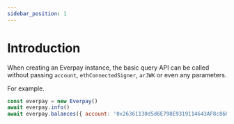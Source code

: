 ```yaml
---
sidebar_position: 1
---
```


# Introduction

When creating an Everpay instance, the basic query API can be called without passing `account`, `ethConnectedSigner`, `arJWK` or even any parameters.

For example.

```js
const everpay = new Everpay()
await everpay.info()
await everpay.balances({ account: '0x26361130d5d6E798E9319114643AF8c868412859' })
```